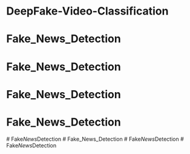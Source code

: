 # DeepFake-Video-Classification
# Fake_News_Detection
# Fake_News_Detection
# Fake_News_Detection
# Fake_News_Detection
#   F a k e _ N e w s _ D e t e c t i o n  
 # Fake_News_Detection
#   F a k e _ N e w s _ D e t e c t i o n  
 #   F a k e _ N e w s _ D e t e c t i o n  
 